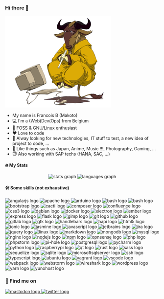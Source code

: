 ### Hi there 👋

![MakotoNoBLog](gnu.png)

- My name is Francois B (Makoto)
- :computer: I'm a (Web)Dev(Ops) from Belgium
- :penguin: FOSS & GNU/Linux enthusiast
- :heart: Love to code
- :running: Alway looking for new technologies, IT stuff to test, a new idea of project to code, ...
- :sushi: Like things such as Japan, Anime, Music !!!, Photography, Gaming, ...
- :innocent: Also working with SAP techs (HANA, SAC, ...)

#### :fire: My Stats

<div align="center">
  <img src="https://github-readme-stats.vercel.app/api?hide_title=false&hide_rank=false&show_icons=true&include_all_commits=true&count_private=true&disable_animations=false&theme=default&locale=en&hide_border=false&username=shakasan" height="150" alt="stats graph"  />
  <img src="https://github-readme-stats.vercel.app/api/top-langs?locale=en&hide_title=false&layout=compact&card_width=320&langs_count=5&theme=default&hide_border=false&username=shakasan" height="150" alt="languages graph"  />
</div>

#### :hammer_and_wrench: Some skills (not exhaustive)

<div align="left">
    <img src="https://cdn.jsdelivr.net/gh/devicons/devicon/icons/angularjs/angularjs-original.svg" height="30" width="42" alt="angularjs logo"  />
    <img src="https://cdn.jsdelivr.net/gh/devicons/devicon/icons/apache/apache-original.svg" height="30" width="42" alt="apache logo"  />
    <img src="https://cdn.jsdelivr.net/gh/devicons/devicon/icons/arduino/arduino-original.svg" height="30" width="42" alt="arduino logo"  />
    <img src="https://upload.wikimedia.org/wikipedia/commons/thumb/2/20/Asterisk_logo.svg/650px-Asterisk_logo.svg.png" height="30" width="70" alt="bash logo"  />
    <img src="https://cdn.jsdelivr.net/gh/devicons/devicon/icons/bash/bash-original.svg" height="30" width="42" alt="bash logo"  />
    <img src="https://cdn.jsdelivr.net/gh/devicons/devicon/icons/bootstrap/bootstrap-original.svg" height="30" width="42" alt="bootstrap logo"  />
    <img src="https://www.cacti.net/images/logo.svg" height="30" width="26" alt="cacti logo"  />
    <img src="https://cdn.jsdelivr.net/gh/devicons/devicon/icons/composer/composer-original.svg" height="30" width="42" alt="composer logo"  />
    <img src="https://cdn.jsdelivr.net/gh/devicons/devicon/icons/confluence/confluence-original.svg" height="30" width="42" alt="confluence logo"  />
    <img src="https://cdn.jsdelivr.net/gh/devicons/devicon/icons/css3/css3-original.svg" height="30" width="42" alt="css3 logo"  />
    <img src="https://cdn.jsdelivr.net/gh/devicons/devicon/icons/debian/debian-original.svg" height="30" width="42" alt="debian logo"  />
    <img src="https://cdn.jsdelivr.net/gh/devicons/devicon/icons/docker/docker-original.svg" height="30" width="42" alt="docker logo"  />
    <img src="https://cdn.jsdelivr.net/gh/devicons/devicon/icons/electron/electron-original.svg" height="30" width="42" alt="electron logo"  />
    <img src="https://cdn.jsdelivr.net/gh/devicons/devicon/icons/ember/ember-original-wordmark.svg" height="30" width="42" alt="ember logo"  />
    <img src="https://cdn.jsdelivr.net/gh/devicons/devicon/icons/express/express-original.svg" height="30" width="42" alt="express logo"  />
    <img src="https://cdn.jsdelivr.net/gh/devicons/devicon/icons/flask/flask-original.svg" height="30" width="42" alt="flask logo"  />
    <img src="https://cdn.jsdelivr.net/gh/devicons/devicon/icons/gimp/gimp-original.svg" height="30" width="42" alt="gimp logo"  />
    <img src="https://cdn.jsdelivr.net/gh/devicons/devicon/icons/git/git-original.svg" height="30" width="42" alt="git logo"  />
    <img src="https://cdn.jsdelivr.net/gh/devicons/devicon/icons/github/github-original.svg" height="30" width="42" alt="github logo"  />
    <img src="https://cdn.jsdelivr.net/gh/devicons/devicon/icons/gitlab/gitlab-original.svg" height="30" width="42" alt="gitlab logo"  />
    <img src="https://upload.wikimedia.org/wikipedia/commons/thumb/7/71/GTK_logo.svg/1899px-GTK_logo.svg.png" height="30" width="42" alt="gtk logo"  />
    <img src="https://cdn.jsdelivr.net/gh/devicons/devicon/icons/handlebars/handlebars-original.svg" height="30" width="42" alt="handlebars logo"  />
    <img src="https://avatars.githubusercontent.com/u/3774533?s=280&v=4" height="30" width="42" alt="hapi logo"  />
    <img src="https://cdn.jsdelivr.net/gh/devicons/devicon/icons/html5/html5-original.svg" height="30" width="42" alt="html5 logo"  />
    <img src="https://cdn.jsdelivr.net/gh/devicons/devicon/icons/ionic/ionic-original.svg" height="30" width="42" alt="ionic logo"  />
    <img src="https://cdn.jsdelivr.net/gh/devicons/devicon/icons/jasmine/jasmine-plain.svg" height="30" width="42" alt="jasmine logo"  />
    <img src="https://cdn.jsdelivr.net/gh/devicons/devicon/icons/javascript/javascript-original.svg" height="30" width="42" alt="javascript logo"  />
    <img src="https://cdn.jsdelivr.net/gh/devicons/devicon/icons/jetbrains/jetbrains-original.svg" height="30" width="42" alt="jetbrains logo"  />
    <img src="https://cdn.jsdelivr.net/gh/devicons/devicon/icons/jira/jira-original.svg" height="30" width="42" alt="jira logo"  />
    <img src="https://cdn.jsdelivr.net/gh/devicons/devicon/icons/jquery/jquery-original.svg" height="30" width="42" alt="jquery logo"  />
    <img src="https://cdn.jsdelivr.net/gh/devicons/devicon/icons/linux/linux-original.svg" height="30" width="42" alt="linux logo"  />
    <img src="https://cdn.jsdelivr.net/gh/devicons/devicon/icons/markdown/markdown-original.svg" height="30" width="42" alt="markdown logo"  />
    <img src="https://cdn.jsdelivr.net/gh/devicons/devicon/icons/mongodb/mongodb-original.svg" height="30" width="42" alt="mongodb logo"  />
    <img src="https://cdn.jsdelivr.net/gh/devicons/devicon/icons/mysql/mysql-original.svg" height="30" width="42" alt="mysql logo"  />
    <img src="https://cdn.jsdelivr.net/gh/devicons/devicon/icons/nginx/nginx-original.svg" height="30" width="42" alt="nginx logo"  />
    <img src="https://cdn.jsdelivr.net/gh/devicons/devicon/icons/nodejs/nodejs-original.svg" height="30" width="42" alt="nodejs logo"  />
    <img src="https://cdn.jsdelivr.net/gh/devicons/devicon/icons/npm/npm-original-wordmark.svg" height="30" width="42" alt="npm logo"  />
    <img src="https://avatars.githubusercontent.com/u/9979117?s=400&v=4" height="30" width="42" alt="opnsense logo"  />
    <img src="https://cdn.jsdelivr.net/gh/devicons/devicon/icons/php/php-original.svg" height="30" width="42" alt="php logo"  />
    <img src="https://cdn.jsdelivr.net/gh/devicons/devicon/icons/phpstorm/phpstorm-original.svg" height="30" width="42" alt="phpstorm logo"  />
    <img src="https://upload.wikimedia.org/wikipedia/en/thumb/1/15/Pi-hole_vector_logo.svg/258px-Pi-hole_vector_logo.svg.png" height="30" width="28" alt="pi-hole logo"  />
    <img src="https://cdn.jsdelivr.net/gh/devicons/devicon/icons/postgresql/postgresql-original.svg" height="30" width="42" alt="postgresql logo"  />
    <img src="https://cdn.jsdelivr.net/gh/devicons/devicon/icons/pycharm/pycharm-original.svg" height="30" width="42" alt="pycharm logo"  />
    <img src="https://cdn.jsdelivr.net/gh/devicons/devicon/icons/python/python-original.svg" height="30" width="42" alt="python logo"  />
    <img src="https://cdn.jsdelivr.net/gh/devicons/devicon/icons/raspberrypi/raspberrypi-original.svg" height="30" width="42" alt="raspberrypi logo"  />
    <img src="https://cdn.jsdelivr.net/gh/devicons/devicon/icons/qt/qt-original.svg" height="30" width="42" alt="qt logo"  />
    <img src="https://cdn.jsdelivr.net/gh/devicons/devicon/icons/rust/rust-plain.svg" height="30" width="42" alt="rust logo"  />
    <img src="https://cdn.jsdelivr.net/gh/devicons/devicon/icons/sass/sass-original.svg" height="30" width="42" alt="sass logo"  />
    <img src="https://cdn.jsdelivr.net/gh/devicons/devicon/icons/sequelize/sequelize-original.svg" height="30" width="42" alt="sequelize logo"  />
    <img src="https://upload.wikimedia.org/wikipedia/commons/thumb/9/97/Sqlite-square-icon.svg/2048px-Sqlite-square-icon.svg.png" height="30" width="42" alt="sqlite logo"  />
    <img src="https://cdn.jsdelivr.net/gh/devicons/devicon/icons/microsoftsqlserver/microsoftsqlserver-plain.svg" height="30" width="42" alt="microsoftsqlserver logo"  />
    <img src="https://cdn.jsdelivr.net/gh/devicons/devicon/icons/ssh/ssh-original.svg" height="30" width="42" alt="ssh logo"  />
    <img src="https://cdn.jsdelivr.net/gh/devicons/devicon/icons/typescript/typescript-original.svg" height="30" width="42" alt="typescript logo"  />
    <img src="https://cdn.jsdelivr.net/gh/devicons/devicon/icons/ubuntu/ubuntu-plain.svg" height="30" width="42" alt="ubuntu logo"  />
    <img src="https://cdn.jsdelivr.net/gh/devicons/devicon/icons/vagrant/vagrant-original.svg" height="30" width="42" alt="vagrant logo"  />
    <img src="https://cdn.jsdelivr.net/gh/devicons/devicon/icons/vscode/vscode-original.svg" height="30" width="42" alt="vscode logo"  />
    <img src="https://cdn.jsdelivr.net/gh/devicons/devicon/icons/webpack/webpack-original.svg" height="30" width="42" alt="webpack logo"  />
    <img src="https://cdn.jsdelivr.net/gh/devicons/devicon/icons/webstorm/webstorm-original.svg" height="30" width="42" alt="webstorm logo"  />
    <img src="https://upload.wikimedia.org/wikipedia/commons/thumb/d/df/Wireshark_icon.svg/1200px-Wireshark_icon.svg.png" height="30" width="42" alt="wireshark logo"  />
    <img src="https://cdn.jsdelivr.net/gh/devicons/devicon/icons/wordpress/wordpress-original.svg" height="30" width="42" alt="wordpress logo"  />
    <img src="https://cdn.jsdelivr.net/gh/devicons/devicon/icons/yarn/yarn-original.svg" height="30" width="42" alt="yarn logo"  />
    <img src="https://cdn.jsdelivr.net/gh/devicons/devicon/icons/yunohost/yunohost-original.svg" height="30" width="42" alt="yunohost logo"  />
</div>

### :bust_in_silhouette: Find me on

<div align="left">
    <a rel="me" href="https://mamot.fr/@makoto" target="_blank">
        <img src="https://img.shields.io/static/v1?message=Mastodon&logo=mastodon&label=&color=2a8bd2&logoColor=white&labelColor=&style=for-the-badge" height="35" alt="mastodon logo"  />
    </a>
    <a href="http://twitter.com/MakotoNoBlog" target="_blank">
        <img src="https://img.shields.io/static/v1?message=Twitter&logo=twitter&label=&color=1DA1F2&logoColor=white&labelColor=&style=for-the-badge" height="35" alt="twitter logo"  />
    </a>
</div>
